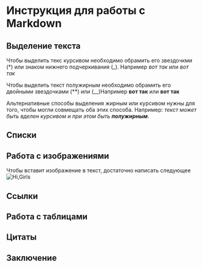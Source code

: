 # Инструкция для работы с Markdown

## Выделение текста

Чтобы выделить текс курсивом необходимо обрамить его звездочкми (*) или знаком нижнего подчеркивания (_). Например *вот так* или _вот так_

Чтобы выделить текст полужирным необходимо обрамить его двойными звездочками (**) или (__)Например **вот так** или __вот так__

Альтернативные способы выделения жирным или курсивом нужны для того, чтобы могли совмещать оба этих способа. Например: _текст может быть вделен курсивом и при этом быть **полужирным**_.

## Списки

## Работа с изображениями

Чтобы вставит изображение в текст, достаточно написать следующее ![Hi,Girls](1F9A1214.jpg)


## Ссылки

## Работа с таблицами

## Цитаты

## Заключение